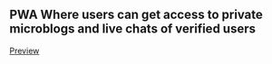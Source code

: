 ## PWA Where users can get access to private microblogs and live chats of verified users

[Preview](https://chattree-front-seanlb02.vercel.app)

